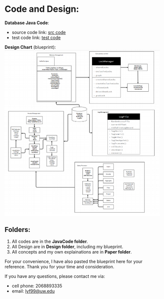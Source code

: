 # Code and Design: 

**Database Java Code**: 
- source code link: [src code](https://github.com/yuanfengli168/DatabaseSystemsInternals/tree/main/JavaCode/simple-db-lyf99/src/java/simpledb)  
- test code link: [test code](https://github.com/yuanfengli168/DatabaseSystemsInternals/tree/main/JavaCode/simple-db-lyf99/test/simpledb)

**Design Chart** (blueprint): 
![dbs chart](./DBS_design_chart_YuanfengLi.PNG)





## Folders: 
1. All codes are in the **JavaCode folder**.
2. All Design are in **Design folder**, including my blueprint.
3. All concepts and my own explainations are in **Paper folder**. 

For your convenience, I have also pasted the blueprint here for your reference. Thank you for your time and consideration. 

If you have any questions, please contact me via: 
- cell phone: 2068893335
- email:      lyf99@uw.edu